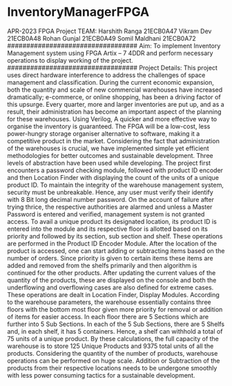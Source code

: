 # InventoryManagerFPGA
APR-2023 FPGA Project
TEAM:
Harshith Ranga 21ECB0A47
Vikram Dev 21ECB0A48
Rohan Gunjal 21ECB0A49
Somil Maldhani 21ECB0A72
##################################
Aim: To implement Inventory Management system using FPGA Artix – 7 4DDR and perform necessary operations to display working of the project.
##################################
Project Details:
This project uses direct hardware interference to address the challenges of space management and classification. During the current economic expansion, both the quantity and scale of new commercial warehouses have increased dramatically; e-commerce, or online shopping, has been a driving factor of this upsurge. Every quarter, more and larger inventories are put up, and as a result,
their administration has become an important aspect of the planning for these warehouses. Using Verilog, A quicker and more effective way to organise the inventory is guaranteed. The FPGA will be a low-cost, less power-hungry storage organiser alternative to software, making it a competitive product in the market.
Considering the fact that administration of the warehouses is crucial, we
have implemented simple yet efficient methodologies for better outcomes and sustainable development. Three levels of abstraction have been used while developing. The project first encounters a password checking module, followed with product ID encoder and then Location Finder with displaying the count of the units of a unique product ID.
To maintain the integrity of the warehouse management system, security
must be unbreakable. Hence, any user must verify their identify with 8 Bit long decimal number password. On the account of failure after trying thrice, the respective authorities are alarmed and unless a Master Password is entered and verified, management system is not granted access.
To avail a unique product its designated location, its product ID is
entered into the module and its respective floor is allotted based on its priority and followed by its section, sub section and shelf. These operations are performed in the Product ID Encoder Module.
After the location of the product is accessed, one can start adding or
subtracting items based on the number of orders. Since priority is given to certain items these items are added and removed from the shelfs primarily and then algorithm is continued for the other products. After updating the current values of the quantity of the products, these are displayed on the console and both the underflowing and overflowing cases are also defined for extreme
cases. These operations are dealt in Location Finder, Display Modules.
According to the warehouse parameters, the warehouse essentially contains three floors with the bottom most floor given more priority for removal or addition of items for easier access. In each floor there are 5 Sections which are further into 5 Sub Sections. In each of the 5 Sub Sections, there are 5 Shelfs and, in each shelf, it has 5 containers. Hence, a shelf can withhold a total of 75 units of a unique product.
By these calculations, the full capacity of the warehouse is to store 125
Unique Products and 9375 total units of all the products. Considering the quantity of the number of products, warehouse
operations can be performed on huge scale. Addition or Subtraction of the products from their respective locations needs to be undergone smoothly with
less power consuming tactics for a sustainable development.
